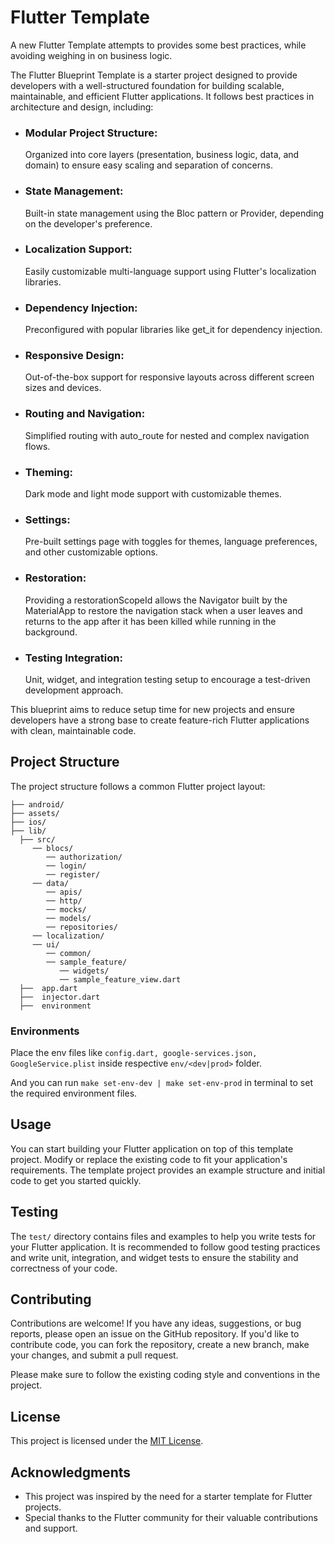 # Flutter Template

A new Flutter Template attempts to provides some best practices, while avoiding weighing in on
business logic.

The Flutter Blueprint Template is a starter project designed to provide developers with a
well-structured foundation for building scalable, maintainable, and efficient Flutter applications.
It follows best practices in architecture and design, including:

- ### Modular Project Structure:

  Organized into core layers (presentation, business logic, data, and domain) to ensure easy scaling
  and separation of concerns.

- ### State Management:

  Built-in state management using the Bloc pattern or Provider, depending on the developer's
  preference.

- ### Localization Support:

  Easily customizable multi-language support using Flutter's localization libraries.

- ### Dependency Injection:

  Preconfigured with popular libraries like get_it for dependency injection.

- ### Responsive Design:

  Out-of-the-box support for responsive layouts across different screen sizes and devices.

- ### Routing and Navigation:

  Simplified routing with auto_route for nested and complex navigation flows.

- ### Theming:

  Dark mode and light mode support with customizable themes.

- ### Settings:

  Pre-built settings page with toggles for themes, language preferences, and other customizable
  options.

- ### Restoration:

  Providing a restorationScopeId allows the Navigator built by the MaterialApp to restore the
  navigation stack when a user leaves and returns to the app after it has been killed while running
  in the background.

- ### Testing Integration:

  Unit, widget, and integration testing setup to encourage a test-driven development approach.

This blueprint aims to reduce setup time for new projects and ensure developers have a strong base
to create feature-rich Flutter applications with clean, maintainable code.

## Project Structure

The project structure follows a common Flutter project layout:

```
├── android/
├── assets/
├── ios/
├── lib/
  ├── src/
     ── blocs/
        ── authorization/
        ── login/
        ── register/
     ── data/
        ── apis/
        ── http/
        ── mocks/
        ── models/
        ── repositories/
     ── localization/
     ── ui/
        ── common/
        ── sample_feature/
           ── widgets/
           ── sample_feature_view.dart
  ├──  app.dart
  ├──  injector.dart
  ├──  environment
```

### Environments

Place the env files like `config.dart, google-services.json, GoogleService.plist` inside
respective `env/<dev|prod>`
folder.

And you can run `make set-env-dev | make set-env-prod` in terminal to set the required environment
files.

## Usage

You can start building your Flutter application on top of this template project. Modify or replace
the existing code to fit your application's requirements. The template project provides an example
structure and initial code to get you started quickly.

## Testing

The `test/` directory contains files and examples to help you write tests for your Flutter
application. It is recommended to follow good testing practices and write unit, integration, and
widget tests to ensure the stability and correctness of your code.

## Contributing

Contributions are welcome! If you have any ideas, suggestions, or bug reports, please open an issue
on the GitHub repository. If you'd like to contribute code, you can fork the repository, create a
new branch, make your changes, and submit a pull request.

Please make sure to follow the existing coding style and conventions in the project.

## License

This project is licensed under the [MIT License](LICENSE).

## Acknowledgments

- This project was inspired by the need for a starter template for Flutter projects.
- Special thanks to the Flutter community for their valuable contributions and support.